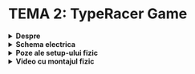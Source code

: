 # TEMA 2: TypeRacer Game

<details>
  <summary> <b> Despre </b> </summary>

  ## Descrierea temei:
  - Aceasta tema simuleaza un joc inspirat de TypeRacer, cu un LED RGB ca indicator de stare si doua butoane: Start/Stop si Dificultate.
  - LED-ul RGB indica starea jocului: in repaus este alb, in numaratoarea inversa de la start clipeste timp de 3 secunde
  - In timpul jocului devine verde pentru tastare corecta si rosu pentru greseli
  - Butonul Start/Stop initiaza sau opreste runda
  - Butonul de dificultate schimba viteza cuvintelor intre Easy, Medium si Hard, afisand mesajul corespunzator in terminal.
  - Runda dureaza 30 de secunde, timp in care jucatorul trebuie sa tasteze corect cuvintele afisate.
  - La final, scorul cu numarul de cuvinte scrise corect este afisat in terminal
 
##
</details>



<details>
  <summary> <b> Schema electrica </b> </summary>
  
   ## Schema electrica a circuitului implementat pe Tinkercad

  ![schema_electrica](https://github.com/user-attachments/assets/0e185056-20b3-499c-b11d-64d9c823ab85)

  ##

</details>


<details>
  <summary> <b> Poze ale setup-ului fizic </b> </summary>
  
  ## Poze cu montajul implementat fizic:
  
  ![IMG_5963](https://github.com/user-attachments/assets/f6a804ff-ddbc-47cf-8fdd-5b348a305e7c)
  ![IMG_5965](https://github.com/user-attachments/assets/79cb56c7-48c1-402f-a189-7bcb1279bf43)
  ![IMG_5966](https://github.com/user-attachments/assets/64740498-a129-4ade-995f-7634ebe51cbb)
  ![IMG_5968](https://github.com/user-attachments/assets/53e536ed-59e5-4f7e-944e-d873c0821f78)
  ![IMG_5972](https://github.com/user-attachments/assets/15b7a250-0a97-407c-b23f-6906e0c6990f)

##
</details>



<details>
  <summary> <b> Video cu montajul fizic </b> </summary>

  ## Link catre videoul ce arata functionalitatea montajului fizic:
  [https://www.youtube.com/watch?v=eAE200TeHGY](https://youtu.be/5zqyRliXPS8)
  ##
</details>
